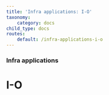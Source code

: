 ```yaml
---
title: 'Infra applications: I-O'
taxonomy:
    category: docs
child_type: docs
routes:
    default: /infra-applications-i-o
---
```


### Infra applications

# I-O